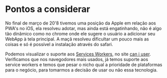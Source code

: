 # Pontos a considerar

No final de março de 20'8 tivemos uma posição da Apple em relação aos PWA's no iOS, ela resolveu adotar, mas ainda está engatinhando, não é algo tão dinâmico como no chrome onde ele sugere o usuário a adicionar seu WebApp à tela principal. A maçã resolveu dificultar um pouco mais as coisas e só é possível a instalação através do safari.

Podemos visualizar o suporte aos [Services Workers](https://caniuse.com/#feat=serviceworkers), no site [can i user](https://caniuse.com). Verificamos que nos navegodores mais usados, já temos suporte aos service workers e temos que pesar o nicho qual a prioridade de plataformas para o negócio, para tomarmos a decisão de usar ou não essa tecnologia.